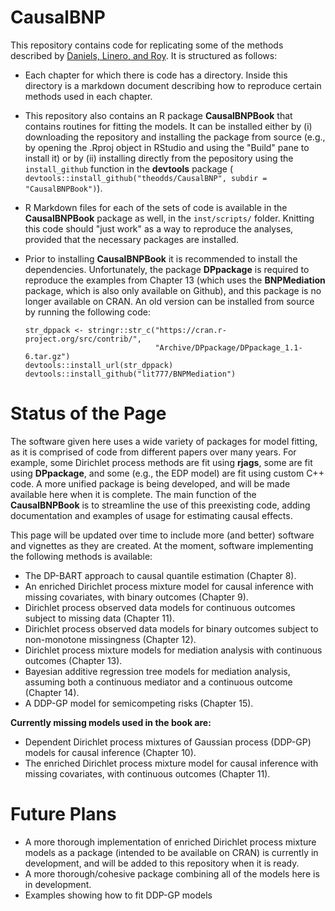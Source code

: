 # CausalBNP

This repository contains code for replicating some of the methods described by
[Daniels, Linero, and
Roy](https://www.routledge.com/Bayesian-Nonparametrics-for-Causal-Inference-and-Missing-Data/Daniels-Linero-Roy/p/book/9780367341008).
It is structured as follows:

-   Each chapter for which there is code has a directory. Inside this directory
    is a markdown document describing how to reproduce certain methods used in
    each chapter.
    
-   This repository also contains an R package __CausalBNPBook__ that contains
    routines for fitting the models. It can be installed either by (i)
    downloading the repository and installing the package from source (e.g., by
    opening the .Rproj object in RStudio and using the "Build" pane to install
    it) or by (ii) installing directly from the pepository using the
    `install_github` function in the __devtools__ package (
    `devtools::install_github("theodds/CausalBNP", subdir = "CausalBNPBook")`).
    
-   R Markdown files for each of the sets of code is available in the
    __CausalBNPBook__ package as well, in the `inst/scripts/` folder. Knitting
    this code should "just work" as a way to reproduce the analyses, provided
    that the necessary packages are installed.

-   Prior to installing __CausalBNPBook__ it is recommended to install the
    dependencies. Unfortunately, the package __DPpackage__ is required to
    reproduce the examples from Chapter 13 (which uses the __BNPMediation__
    package, which is also only available on Github), and this package is no
    longer available on CRAN. An old version can be installed from source by
    running the following code:
  
    ```{r, eval = FALSE}
    str_dppack <- stringr::str_c("https://cran.r-project.org/src/contrib/",
                                 "Archive/DPpackage/DPpackage_1.1-6.tar.gz")
    devtools::install_url(str_dppack)
    devtools::install_github("lit777/BNPMediation")
    ```

# Status of the Page

The software given here uses a wide variety of packages for model fitting, as it
is comprised of code from different papers over many years. For example, some
Dirichlet process methods are fit using __rjags__, some are fit using
__DPpackage__, and some (e.g., the EDP model) are fit using custom C++ code. A
more unified package is being developed, and will be made available here when it
is complete. The main function of the __CausalBNPBook__ is to streamline the use
of this preexisting code, adding documentation and examples of usage for
estimating causal effects.

This page will be updated over time to include more (and better) software and
vignettes as they are created. At the moment, software implementing the
following methods is available:

-   The DP-BART approach to causal quantile estimation (Chapter 8).
-   An enriched Dirichlet process mixture model for causal inference with missing
    covariates, with binary outcomes (Chapter 9).
-   Dirichlet process observed data models for continuous outcomes subject to
    missing data (Chapter 11).
-   Dirichlet process observed data models for binary outcomes subject to
    non-monotone missingness (Chapter 12).
-   Dirichlet process mixture models for mediation analysis with continuous
    outcomes (Chapter 13).
-   Bayesian additive regression tree models for mediation analysis, assuming both
    a continuous mediator and a continuous outcome (Chapter 14).
-   A DDP-GP model for semicompeting risks (Chapter 15).

__Currently missing models used in the book are:__

- Dependent Dirichlet process mixtures of Gaussian process (DDP-GP) models for
  causal inference (Chapter 10).
- The enriched Dirichlet process mixture model for causal inference with missing
  covariates, with continuous outcomes (Chapter 11).

# Future Plans

- A more thorough implementation of enriched Dirichlet process mixture models as
  a package (intended to be available on CRAN) is currently in development, and
  will be added to this repository when it is ready.
- A more thorough/cohesive package combining all of the models here is in
  development. 
- Examples showing how to fit DDP-GP models 
